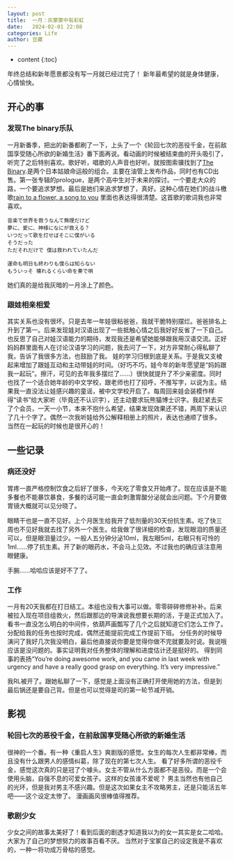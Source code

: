 ```yaml
---
layout: post
title:  一月：灰蒙蒙中有彩虹
date:   2024-02-01 22:08
categories: Life
author: 豆藏
---
```


* content
{:toc}


年终总结和新年愿景都没有写一月就已经过完了！
新年最希望的就是身体健康，心情愉快。

## 开心的事

### 发现The binary乐队
一月新番季，把出的新番都刷了一下，上头了一个《轮回七次的恶役千金，在前敌国享受随心所欲的新婚生活》番下面再说。看动画的时候被结束曲的开头吸引了，听完了之后特别喜欢。歌好听，唱歌的人声音也好听。就按图索骥找到了[The Binary](https://www.youtube.com/@THEBINARY).是两个日本姑娘命运般的组合。主要在油管上发布作品，同时也有CD出售。第一张专辑的prologue，是两个高中生对于未来的探讨。一个要走大众的路，一个要追求梦想。最后是她们来追求梦想了，真好。这种心情在她们的战斗檄歌[rain to a flower, a song to you](https://www.youtube.com/watch?v=BNdtdkObSP0&list=OLAK5uy_nYX4Ivg98dtbeMMJHzNOV45zeA_QVfYbc&index=2) 里面也表达得很清楚。这首歌的歌词我也非常喜欢。
```
音楽で世界を救うなんて無理だけど 
夢に、愛に、神様になにが救える？ 
いつだって歌を灯せばそこに僕がいる 
そうだった　
ただそれだけで 僕は救われていたんだ

運命も明日も終わりも僕らは知らない 
もういっそ 壊れるくらい命を奏で唄
```
她们真的是给我灰暗的一月涂上了颜色。





### 跟娃相亲相爱
其实关系也没有很坏。只是去年一年娃很粘爸爸，我就干脆特别摆烂。爸爸排名上升到了第一。后来发现娃对汉语出现了一些抵触心情之后我好好反省了一下自己。也反思了自己对娃汉语能力的期待，发现我还是希望她能够跟我用汉语交流。正好妈妈群里面有人在讨论汉语学习的问题，我去问了一下，对方非常耐心得私聊了我，告诉了我很多方法，也鼓励了我。
娃的学习归根到底是关系。于是我又支棱起来增加了跟娃互动和主动带娃的时间。（好巧不巧，娃今年的新年愿望是“妈妈跟我一起玩”。擦汗，可见的去年我多摆烂了……）很快就提升了不少亲密度。同时也找了一个适合她年龄的中文学校，跟老师也打了招呼，不推写字，以说为主。结果我一直没法让娃感兴趣的童谣，被中文学校开启了。每周回来娃会装模作样得“读书”给大家听（毕竟还不认识字），还主动要求玩熊猫博士识字。我赶紧去买了个会员，一天一小节，本来不抱什么希望，结果发现效果还不错，两周下来认识了几十个字了。偶然一次我听娃给外公解释相册上的照片，表达也通顺了很多。
当然在一起玩的时候也是很开心的！


## 一些记录
### 病还没好
胃疼一直严格控制饮食之后好了很多，今天吃了零食又开始疼了。现在应该是不能多餐也不能暴饮暴食，多餐的话可能一直会刺激胃酸分泌就会出问题。下个月要做胃镜大概就可以见分晓了。

眼睛干也是一直不见好。上个月医生给我开了低剂量的30天份抗生素。吃了快三周也不见好我就去找了另外一个医生。给我做了很详细的检查，发现眼泪的质量还可以，但是眼泪量过少。一般人五分钟分泌10ml，我左眼5ml，右眼只有可怜的1ml……停了抗生素。开了新的眼药水，不会马上见效。不过我也的确应该注意用眼健康。

手腕……哈哈应该是好不了了。


### 工作
一月有20天我都在打日结工。本组也没有大事可以做。零零碎碎修修补补。后来被拉入现在项目组救火，然后跟那边的导演说我想要长期的活，于是正式加入了。看书一直没怎么明白的中间件，依葫芦画瓢写了几个之后就知道它们怎么工作了。分配给我的任务也按时完成，偶然还能提前完成工作提前下班。
分任务的时候导演问了我好几次我没明白，最后他直接说你要是觉得你做不完就要及时说。我说哦应该是没问题的。事实证明我对任务整体的理解和进度估计还是挺好的。 得到同事的表扬“You’re doing awesome work, and you came in last week with urgency and have a really good grasp on everything. It’s very impressive.”

我RL被开了。跟她私聊了一下，感觉是上面没有正确打开使用她的方法，但是到最后锅还是要自己背。但是也可以觉得是司的第一轮节减开销。


## 影视
### 轮回七次的恶役千金，在前敌国享受随心所欲的新婚生活
很神的一个番。有一种《重启人生》爽剧版的感觉。女生的每次人生都非常棒，而且没有什么跟男人的感情纠葛，除了现在的第七次人生。
看了好多所谓的恶役千金，感觉这次真的只是冠了个噱头。女主不管从什么方面都不是恶役。而是一个会使用头脑，自强不息的可爱女孩子。这样的女孩谁不爱呢？
男主当然也有他自己的光环，但是我对男主不感兴趣。但是这次如果女主不攻略男主，还是只能活五年吧——这个设定太惨了。
漫画画风很棒值得推荐。


### 歌剧少女
少女之间的故事太美好了！看到后面的剧透才知道我以为的女一其实是女二哈哈。
大家为了自己的梦想努力的故事百看不厌。
当然对于宝冢自己的设定我是不喜欢的，一种一将功成万骨枯的感觉。

